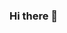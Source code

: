 ### Hi there 👋

<!--
**sumilk-z/sumilk-z** is a ✨ _special_ ✨ repository because its `README.md` (this file) appears on your GitHub profile.
![](https://github-readme-stats.vercel.app/api?username=sumilk-z)

Here are some ideas to get you started:

- 🔭 I’m currently working on how to practice DRL in Finance.
- 🌱 I’m currently learning Deep Reinforcement Learning.
- 👯 I’m looking to collaborate on ...
- 🤔 I’m looking for help with ...
- 💬 Ask me about ...
- 📫 How to reach me: QQ number 2904848874 or WeChat glory-zhuu
- 😄 Pronouns: ...
- ⚡ Fun fact: ...
-->
